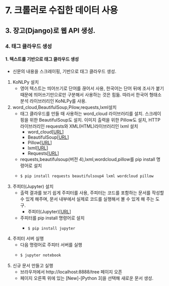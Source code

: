 # 7. 크롤러로 수집한 데이터 사용
## 3. 장고(Django)로 웹 API 생성.
### 4. 태그 클라우드 생성
#### 1. 텍스트를 기반으로  태그 클라우드 생성
   - 신문의 내용을 스크레이핑, 기반으로 태그 클라우드 생성.
1. KoNLPy 설치
   - 영어 텍스트는 띄어쓰기로 단어를 끊어서 사용, 한국어는 단어 뒤에 조사가 붙기 때문에 띄어쓰기만으로만 구분해서 사용하는 것은 힘듦. 따라서 한국어 형태소 분석 라이브러리인 KoNLPy를 사용.
2. word_cloud,BeautifulSoup,Pilow,requests,lxml설치
   - 태그 클라우드를 만들 때 사용하는 word_cloud 라이브러리를 설치. 스크레이핑을 위한 BeautifulSoup도 설치. 이미지 출력을 위한 Pillow도 설치, HTTP 라이브러리인 requests와 XML(HTML)라이브러리인 lxml 설치
     - word_cloud[[URL](https://github.com/amueller/word_cloud)]
     - BeautifulSoup[[URL](https://www.crummy.com/software/BeautifulSoup/bs4/doc/)]
     - Pillow[[URL](https://github.com/python-pillow/Pillow)]
     - lxml[[URL](http://lxml.de/)]
     - Requests[[URL](http://docs.python-requests.org/en/master/)]
   - requests,beautifulsoup(버전 4),lxml,wordcloud,pillow를 pip install 명령어로 설치
   - ```cmd
     $ pip install requests beautifulsoup4 lxml wordcloud pillow
     ```
3. 주피터(Jupyter) 설치
   - 출력 결과를 보기 쉽게 주피터를 사용, 주피터는 코드를 포함하는 문서를 작성할 수 있게 해주며, 문서 내부에서 실제로 코드를 실행해서 볼 수 있게 해 주는 도구.
     - 주피터(Jupyter)[[URL](https://jupyter.org/)]
   - 주피터를 pip install 명령어로 설치
     - ```cmd
       $ pip install jupyter
       ```
4. 주피터 서버 실행
   - 다음 명령어로 주피터 서버를 실행
   - ```cmd
     $ jupyter notebook
     ```
5. 신규 문서 만들고 실행
   - 브라우저에서 http://localhost:8888/tree 페이지 오픈
   - 페이지 오른쪽 위에 있는 [New]-[Python 3]을 선택해 새로운 문서 생성.
